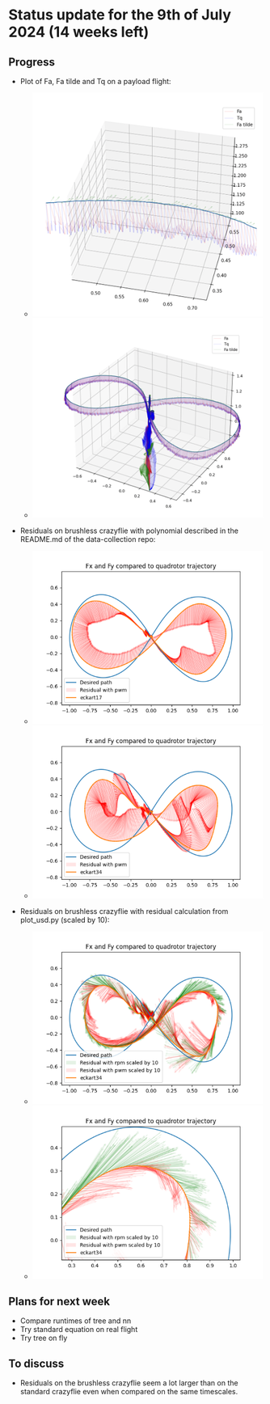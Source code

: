 # Status update for the 9th of July 2024 (14 weeks left)

## Progress
- Plot of Fa, Fa tilde and Tq on a payload flight:
    - ![alt text](https://github.com/Tupryk/BachelorThesis/blob/main/status_updates/close_Fatilde.png?raw=true)
    - ![alt text](https://github.com/Tupryk/BachelorThesis/blob/main/status_updates/wide_Fatilde.png?raw=true)

- Residuals on brushless crazyflie with polynomial described in the README.md of the data-collection repo:
    - ![alt text](https://github.com/Tupryk/BachelorThesis/blob/main/status_updates/brushless_residuals07.png?raw=true)
    - ![alt text](https://github.com/Tupryk/BachelorThesis/blob/main/status_updates/brushless_residuals05.png?raw=true)

- Residuals on brushless crazyflie with residual calculation from plot_usd.py (scaled by 10):
    - ![alt text](https://github.com/Tupryk/BachelorThesis/blob/main/status_updates/brush_2.2.png?raw=true)
    - ![alt text](https://github.com/Tupryk/BachelorThesis/blob/main/status_updates/brush_2.1.png?raw=true)
   
## Plans for next week
- Compare runtimes of tree and nn
- Try standard equation on real flight
- Try tree on fly

## To discuss
- Residuals on the brushless crazyflie seem a lot larger than on the standard crazyflie even when compared on the same timescales.
